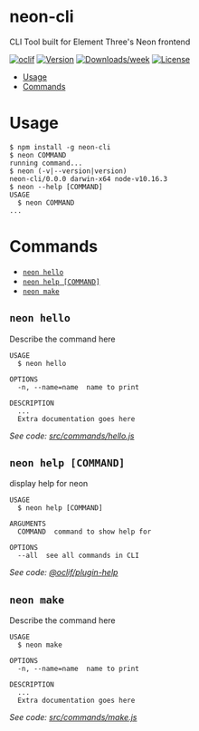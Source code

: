 neon-cli
========

CLI Tool built for Element Three&#39;s Neon frontend

[![oclif](https://img.shields.io/badge/cli-oclif-brightgreen.svg)](https://oclif.io)
[![Version](https://img.shields.io/npm/v/neon-cli.svg)](https://npmjs.org/package/neon-cli)
[![Downloads/week](https://img.shields.io/npm/dw/neon-cli.svg)](https://npmjs.org/package/neon-cli)
[![License](https://img.shields.io/npm/l/neon-cli.svg)](https://github.com/jaobrown/neon-cli/blob/master/package.json)

<!-- toc -->
* [Usage](#usage)
* [Commands](#commands)
<!-- tocstop -->
# Usage
<!-- usage -->
```sh-session
$ npm install -g neon-cli
$ neon COMMAND
running command...
$ neon (-v|--version|version)
neon-cli/0.0.0 darwin-x64 node-v10.16.3
$ neon --help [COMMAND]
USAGE
  $ neon COMMAND
...
```
<!-- usagestop -->
# Commands
<!-- commands -->
* [`neon hello`](#neon-hello)
* [`neon help [COMMAND]`](#neon-help-command)
* [`neon make`](#neon-make)

## `neon hello`

Describe the command here

```
USAGE
  $ neon hello

OPTIONS
  -n, --name=name  name to print

DESCRIPTION
  ...
  Extra documentation goes here
```

_See code: [src/commands/hello.js](https://github.com/jaobrown/neon-cli/blob/v0.0.0/src/commands/hello.js)_

## `neon help [COMMAND]`

display help for neon

```
USAGE
  $ neon help [COMMAND]

ARGUMENTS
  COMMAND  command to show help for

OPTIONS
  --all  see all commands in CLI
```

_See code: [@oclif/plugin-help](https://github.com/oclif/plugin-help/blob/v2.2.3/src/commands/help.ts)_

## `neon make`

Describe the command here

```
USAGE
  $ neon make

OPTIONS
  -n, --name=name  name to print

DESCRIPTION
  ...
  Extra documentation goes here
```

_See code: [src/commands/make.js](https://github.com/jaobrown/neon-cli/blob/v0.0.0/src/commands/make.js)_
<!-- commandsstop -->
